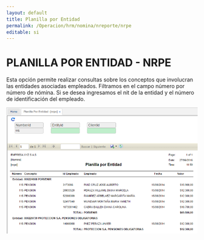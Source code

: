 ```yaml
---
layout: default
title: Planilla por Entidad
permalink: /Operacion/hrm/nomina/nreporte/nrpe
editable: si
---
```


# PLANILLA POR ENTIDAD - NRPE


Esta opción permite realizar consultas sobre los conceptos que involucran las entidades asociadas empleados. Filtramos en el campo número por número de nómina. Si se desea ingresamos el nit de la entidad y el número de identificación del empleado.  


![](nrpe1.png)








